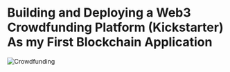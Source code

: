 # Building and Deploying a Web3 Crowdfunding Platform (Kickstarter) As my First Blockchain Application
![Crowdfunding](https://i.ibb.co/k6pj0Qt/htum-6.png)
